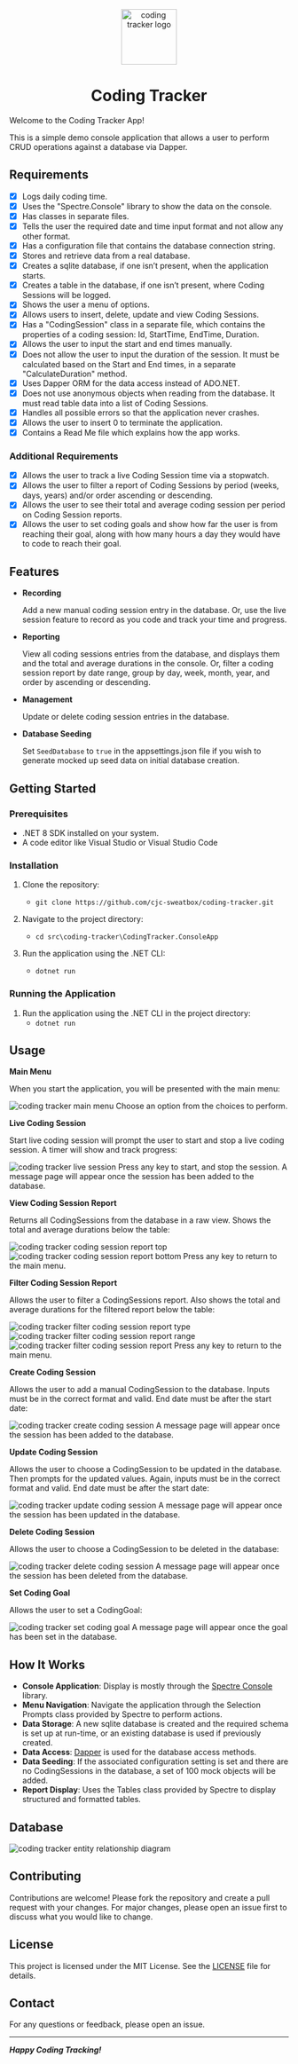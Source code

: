 <div align="center">

<img src="./_resources/coding-tracker-logo.png" alt="coding tracker logo" width="100px" />
<h1>Coding Tracker</h1>

</div>

Welcome to the Coding Tracker App!

This is a simple demo console application that allows a user to perform CRUD operations against a database via Dapper.

## Requirements

- [x] Logs daily coding time.
- [x] Uses the "Spectre.Console" library to show the data on the console.
- [x] Has classes in separate files.
- [x] Tells the user the required date and time input format and not allow any other format.
- [x] Has a configuration file that contains the database connection string.
- [x] Stores and retrieve data from a real database.
- [x] Creates a sqlite database, if one isn’t present, when the application starts.
- [x] Creates a table in the database, if one isn’t present, where Coding Sessions will be logged.
- [x] Shows the user a menu of options.
- [x] Allows users to insert, delete, update and view Coding Sessions.
- [x] Has a "CodingSession" class in a separate file, which contains the properties of a coding session: Id, StartTime, EndTime, Duration.
- [x] Allows the user to input the start and end times manually.
- [x] Does not allow the user to input the duration of the session. It must be calculated based on the Start and End times, in a separate "CalculateDuration" method.
- [x] Uses Dapper ORM for the data access instead of ADO.NET.
- [x] Does not use anonymous objects when reading from the database. It must read table data into a list of Coding Sessions.
- [x] Handles all possible errors so that the application never crashes.
- [x] Allows the user to insert 0 to terminate the application.
- [x] Contains a Read Me file which explains how the app works.

### Additional Requirements

- [x] Allows the user to track a live Coding Session time via a stopwatch.
- [x] Allows the user to filter a report of Coding Sessions by period (weeks, days, years) and/or order ascending or descending.
- [x] Allows the user to see their total and average coding session per period on Coding Session reports.
- [x] Allows the user to set coding goals and show how far the user is from reaching their goal, along with how many hours a day they would have to code to reach their goal.

## Features

- **Recording**
 
	Add a new manual coding session entry in the database. Or, use the live session feature to record as you code and track your time and progress.

- **Reporting**

	View all coding sessions entries from the database, and displays them and the total and average durations in the console. Or, filter a coding session report by date range, group by day, week, month, year, and order by ascending or descending.

- **Management**

	Update or delete coding session entries in the database.

- **Database Seeding**

	Set `SeedDatabase` to `true` in the appsettings.json file if you wish to generate mocked up seed data on initial database creation.

## Getting Started

### Prerequisites

- .NET 8 SDK installed on your system.
- A code editor like Visual Studio or Visual Studio Code

### Installation

1. Clone the repository:
	- `git clone https://github.com/cjc-sweatbox/coding-tracker.git`

2. Navigate to the project directory:
	- `cd src\coding-tracker\CodingTracker.ConsoleApp`

3. Run the application using the .NET CLI:
	- `dotnet run`

### Running the Application

1. Run the application using the .NET CLI in the project directory:
	- `dotnet run`

## Usage

**Main Menu**

When you start the application, you will be presented with the main menu:

![coding tracker main menu](./_resources/coding-tracker-main-menu.png)
Choose an option from the choices to perform.

**Live Coding Session**

Start live coding session will prompt the user to start and stop a live coding session. A timer will show and track progress:

![coding tracker live session](./_resources/coding-tracker-live-session.png)
Press any key to start, and stop the session. A message page will appear once the session has been added to the database.

**View Coding Session Report**

Returns all CodingSessions from the database in a raw view. Shows the total and average durations below the table:

![coding tracker coding session report top](./_resources/coding-tracker-coding-session-report-top.png)
![coding tracker coding session report bottom](./_resources/coding-tracker-coding-session-report-bottom.png)
Press any key to return to the main menu.

**Filter Coding Session Report**

Allows the user to filter a CodingSessions report. Also shows the total and average durations for the filtered report below the table:

![coding tracker filter coding session report type](./_resources/coding-tracker-filter-report-type.png)
![coding tracker filter coding session report range](./_resources/coding-tracker-filter-report-range.png)
![coding tracker filter coding session report](./_resources/coding-tracker-filter-report.png)
Press any key to return to the main menu.

**Create Coding Session**

Allows the user to add a manual CodingSession to the database. Inputs must be in the correct format and valid. End date must be after the start date:

![coding tracker create coding session](./_resources/coding-tracker-create-coding-session.png)
A message page will appear once the session has been added to the database.

**Update Coding Session**

Allows the user to choose a CodingSession to be updated in the database. Then prompts for the updated values. Again, inputs must be in the correct format and valid. End date must be after the start date:

![coding tracker update coding session](./_resources/coding-tracker-update-coding-session.png)
A message page will appear once the session has been updated in the database.

**Delete Coding Session**

Allows the user to choose a CodingSession to be deleted in the database:

![coding tracker delete coding session](./_resources/coding-tracker-delete-coding-session.png)
A message page will appear once the session has been deleted from the database.

**Set Coding Goal**

Allows the user to set a CodingGoal:

![coding tracker set coding goal](./_resources/coding-tracker-set-coding-goal.png)
A message page will appear once the goal has been set in the database.

## How It Works

- **Console Application**: Display is mostly through the [Spectre Console](https://spectreconsole.net/) library.
- **Menu Navigation**: Navigate the application through the Selection Prompts class provided by Spectre to perform actions.
- **Data Storage**: A new sqlite database is created and the required schema is set up at run-time, or an existing database is used if previously created.
- **Data Access**: [Dapper](https://github.com/DapperLib/Dapper) is used for the database access methods.
- **Data Seeding**: If the associated configuration setting is set and there are no CodingSessions in the database, a set of 100 mock objects will be added.
- **Report Display**: Uses the Tables class  provided by Spectre to display structured and formatted tables.

## Database

![coding tracker entity relationship diagram](./_resources/coding-tracker-entity-relationship-diagram.png)

## Contributing

Contributions are welcome! Please fork the repository and create a pull request with your changes. For major changes, please open an issue first to discuss what you would like to change.

## License

This project is licensed under the MIT License. See the [LICENSE](./LICENSE) file for details.

## Contact

For any questions or feedback, please open an issue.

---
***Happy Coding Tracking!***
